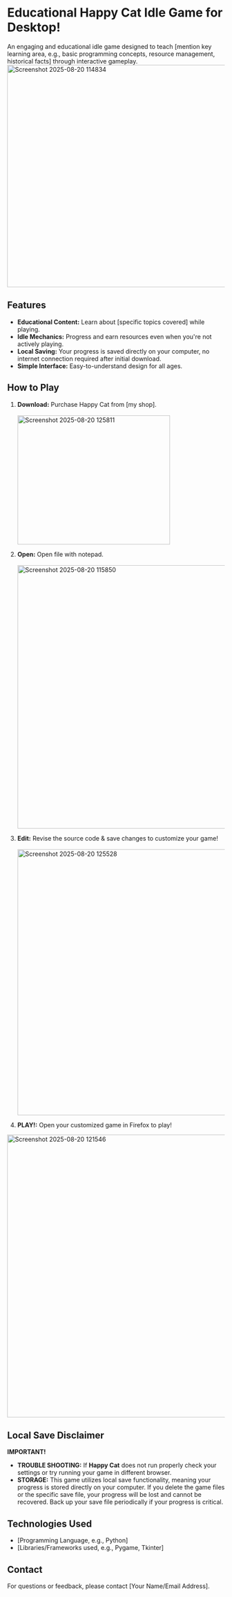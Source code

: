 # Educational Happy Cat Idle Game for Desktop!

An engaging and educational idle game designed to teach [mention key learning area, e.g., basic programming concepts, resource management, historical facts] through interactive gameplay.
<img width="843" height="515" alt="Screenshot 2025-08-20 114834" src="https://github.com/user-attachments/assets/1fa862ba-de8b-480e-8715-3a73bf36416d" />


## Features

*   **Educational Content:** Learn about [specific topics covered] while playing.
*   **Idle Mechanics:** Progress and earn resources even when you're not actively playing.
*   **Local Saving:** Your progress is saved directly on your computer, no internet connection required after initial download.
*   **Simple Interface:** Easy-to-understand design for all ages.


## How to Play

1.  **Download:** Purchase Happy Cat from [my shop].<br><br><img width="353" height="299" alt="Screenshot 2025-08-20 125811" src="https://github.com/user-attachments/assets/c97159e4-5324-4b0d-b94d-eba549515562" />

2.  **Open:** Open file with notepad.<br><br><img width="1112" height="610" alt="Screenshot 2025-08-20 115850" src="https://github.com/user-attachments/assets/8486139d-a774-4bef-9fb1-a49629d10c6c" />

3.  **Edit:** Revise the source code & save changes to customize your game!<br><br><img width="971" height="616" alt="Screenshot 2025-08-20 125528" src="https://github.com/user-attachments/assets/624ae79b-7c80-4dc8-b10d-0a5ba047d674" />

4.  **PLAY!:** Open your customized game in Firefox to play!
<img width="1181" height="655" alt="Screenshot 2025-08-20 121546" src="https://github.com/user-attachments/assets/c444ab67-a86c-4c4a-b87b-d2699bd52e10" />

## Local Save Disclaimer

**IMPORTANT!** 

* **TROUBLE SHOOTING:** If **Happy Cat** does not run properly check your settings or try running your game in different browser.<br>
* **STORAGE:** This game utilizes local save functionality, meaning your progress is stored directly on your computer. If you delete the game files or the specific save file, your progress will be lost and cannot be recovered. Back up your save file periodically if your progress is critical.


## Technologies Used

*   [Programming Language, e.g., Python]
*   [Libraries/Frameworks used, e.g., Pygame, Tkinter]

## Contact

For questions or feedback, please contact [Your Name/Email Address].
